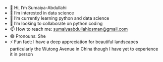 - 👋 Hi, I’m Sumaiya-Abdullahi
- 👀 I’m interested in data science 
- 🌱 I’m currently learning python and data science 
- 💞️ I’m looking to collaborate on python coding 
- 📫 How to reach me: sumaiyaabdullahiosman@gmail.com
- 😄 Pronouns: She
- ⚡ Fun fact: I have a deep appreciation for beautiful landscapes particularly the Wutong Avenue in China though I have yet to experience it in person 

<!---
Maiya-Abdullahi/Maiya-Abdullahi is a ✨ special ✨ repository because its `README.md` (this file) appears on your GitHub profile.
You can click the Preview link to take a look at your changes.
--->
